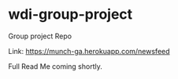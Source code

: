 # wdi-group-project
Group project Repo

Link: https://munch-ga.herokuapp.com/newsfeed

Full Read Me coming shortly.
